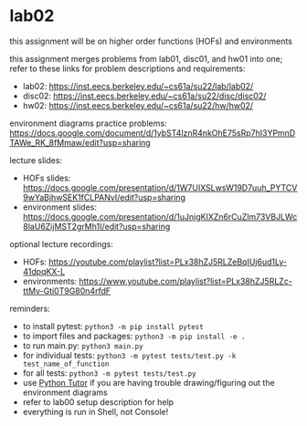 # lab02
  
this assignment will be on higher order functions (HOFs) and environments
  
this assignment merges problems from lab01, disc01, and hw01 into one; refer to these links for problem descriptions and requirements:
  
- lab02: https://inst.eecs.berkeley.edu/~cs61a/su22/lab/lab02/
- disc02: https://inst.eecs.berkeley.edu/~cs61a/su22/disc/disc02/
- hw02: https://inst.eecs.berkeley.edu/~cs61a/su22/hw/hw02/
  
environment diagrams practice problems: https://docs.google.com/document/d/1ybST4lznR4nkOhE75sRp7hI3YPmnDTAWe_RK_8fMmaw/edit?usp=sharing
  
lecture slides: 
  
- HOFs slides: https://docs.google.com/presentation/d/1W7UIXSLwsW19D7uuh_PYTCV9wYaBjhwSEK1fCLPANvI/edit?usp=sharing
- environment slides: https://docs.google.com/presentation/d/1uJnjgKIXZn6rCuZlm73VBJLWc8laU6ZijMST2grMh1I/edit?usp=sharing
  
optional lecture recordings:
  
- HOFs: https://youtube.com/playlist?list=PLx38hZJ5RLZeBqIUj6ud1Ly-41dpqKX-L
- environments: https://www.youtube.com/playlist?list=PLx38hZJ5RLZc-ttMv-Gti0T9G80n4rfdF
  
reminders:
  
- to install pytest: ```python3 -m pip install pytest```
- to import files and packages: ```python3 -m pip install -e .```
- to run main.py: ```python3 main.py```
- for individual tests: ```python3 -m pytest tests/test.py -k test_name_of_function```
- for all tests: ```python3 -m pytest tests/test.py```
- use [Python Tutor](https://pythontutor.com/composingprograms.html#mode=display) if you are having trouble drawing/figuring out the environment diagrams
- refer to lab00 setup description for help
- everything is run in Shell, not Console!
